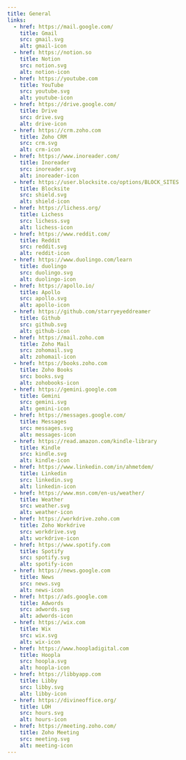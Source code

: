 ```yaml
---
title: General
links:
  - href: https://mail.google.com/
    title: Gmail
    src: gmail.svg
    alt: gmail-icon
  - href: https://notion.so
    title: Notion
    src: notion.svg
    alt: notion-icon
  - href: https://youtube.com
    title: YouTube
    src: youtube.svg
    alt: youtube-icon
  - href: https://drive.google.com/
    title: Drive
    src: drive.svg
    alt: drive-icon
  - href: https://crm.zoho.com
    title: Zoho CRM
    src: crm.svg
    alt: crm-icon
  - href: https://www.inoreader.com/
    title: Inoreader
    src: inoreader.svg
    alt: inoreader-icon
  - href: https://user.blocksite.co/options/BLOCK_SITES
    title: Blocksite
    src: shield.svg
    alt: shield-icon
  - href: https://lichess.org/
    title: Lichess
    src: lichess.svg
    alt: lichess-icon
  - href: https://www.reddit.com/
    title: Reddit
    src: reddit.svg
    alt: reddit-icon
  - href: https://www.duolingo.com/learn
    title: duolingo
    src: duolingo.svg
    alt: duolingo-icon
  - href: https://apollo.io/
    title: Apollo
    src: apollo.svg
    alt: apollo-icon
  - href: https://github.com/starryeyeddreamer
    title: Github
    src: github.svg
    alt: github-icon
  - href: https://mail.zoho.com
    title: Zoho Mail
    src: zohomail.svg
    alt: zohomail-icon
  - href: https://books.zoho.com
    title: Zoho Books
    src: books.svg
    alt: zohobooks-icon
  - href: https://gemini.google.com
    title: Gemini
    src: gemini.svg
    alt: gemini-icon
  - href: https://messages.google.com/
    title: Messages
    src: messages.svg
    alt: messages-icon
  - href: https://read.amazon.com/kindle-library
    title: Kindle
    src: kindle.svg
    alt: kindle-icon
  - href: https://www.linkedin.com/in/ahmetdem/
    title: Linkedin
    src: linkedin.svg
    alt: linkedin-icon
  - href: https://www.msn.com/en-us/weather/
    title: Weather
    src: weather.svg
    alt: weather-icon
  - href: https://workdrive.zoho.com
    title: Zoho Workdrive
    src: workdrive.svg
    alt: workdrive-icon
  - href: https://www.spotify.com
    title: Spotify
    src: spotify.svg
    alt: spotify-icon
  - href: https://news.google.com
    title: News
    src: news.svg
    alt: news-icon
  - href: https://ads.google.com
    title: Adwords
    src: adwords.svg
    alt: adwords-icon
  - href: https://wix.com
    title: Wix
    src: wix.svg
    alt: wix-icon
  - href: https://www.hoopladigital.com
    title: Hoopla
    src: hoopla.svg
    alt: hoopla-icon
  - href: https://libbyapp.com
    title: Libby
    src: libby.svg
    alt: libby-icon
  - href: https://divineoffice.org/
    title: LOH
    src: hours.svg
    alt: hours-icon
  - href: https://meeting.zoho.com/
    title: Zoho Meeting
    src: meeting.svg
    alt: meeting-icon
---
```

